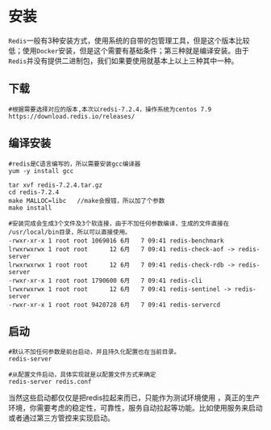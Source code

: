 # 安装

`Redis`一般有3种安装方式，使用系统的自带的包管理工具，但是这个版本比较低；使用`Docker`安装，但是这个需要有基础条件；第三种就是编译安装。由于`Redis`并没有提供二进制包，我们如果要使用就基本上以上三种其中一种。

## 下载

```
#根据需要选择对应的版本,本次以redsi-7.2.4，操作系统为centos 7.9
https://download.redis.io/releases/
```

## 编译安装

```
#redis是C语言编写的，所以需要安装gcc编译器
yum -y install gcc
```



```
tar xvf redis-7.2.4.tar.gz 
cd redis-7.2.4
make MALLOC=libc   //make会报错，所以加了个参数
make install
```

```
#安装完成会生成3个文件及3个软连接，由于不加任何参数编译，生成的文件直接在 /usr/local/bin目录，所以可以直接使用。
-rwxr-xr-x 1 root root 1069016 6月   7 09:41 redis-benchmark
lrwxrwxrwx 1 root root      12 6月   7 09:41 redis-check-aof -> redis-server
lrwxrwxrwx 1 root root      12 6月   7 09:41 redis-check-rdb -> redis-server
-rwxr-xr-x 1 root root 1790600 6月   7 09:41 redis-cli
lrwxrwxrwx 1 root root      12 6月   7 09:41 redis-sentinel -> redis-server
-rwxr-xr-x 1 root root 9420728 6月   7 09:41 redis-servercd 
```

## 启动

```
#默认不加任何参数是前台启动，并且持久化配置也在当前目录。
redis-server
```

```
#从配置文件启动，具体实现就是以配置文件方式来确定
redis-server redis.conf
```

当然这些启动都仅仅是把redis拉起来而已，只能作为测试环境使用 ，真正的生产环境，你需要考虑的稳定性，可靠性，服务自动拉起等功能。比如使用服务来启动或者通过第三方管控来实现启动。